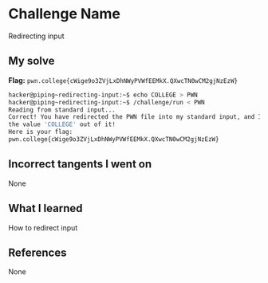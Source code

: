 # Challenge Name
Redirecting input

## My solve
**Flag:** `pwn.college{cWige9o3ZVjLxDhNWyPVWfEEMkX.QXwcTN0wCM2gjNzEzW}`

```bash
hacker@piping~redirecting-input:~$ echo COLLEGE > PWN
hacker@piping~redirecting-input:~$ /challenge/run < PWN
Reading from standard input...
Correct! You have redirected the PWN file into my standard input, and I read
the value 'COLLEGE' out of it!
Here is your flag:
pwn.college{cWige9o3ZVjLxDhNWyPVWfEEMkX.QXwcTN0wCM2gjNzEzW}
```

## Incorrect tangents I went on
None

## What I learned
How to redirect input

## References 
None
